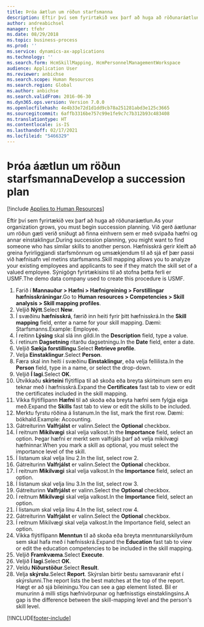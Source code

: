 ```yaml
---
title: Þróa áætlun um röðun starfsmanna
description: Eftir því sem fyrirtækið vex þarf að huga að röðunaráætlun.
author: andreabichsel
manager: tfehr
ms.date: 08/29/2018
ms.topic: business-process
ms.prod: ''
ms.service: dynamics-ax-applications
ms.technology: ''
ms.search.form: HcmSkillMapping, HcmPersonnelManagementWorkspace
audience: Application User
ms.reviewer: anbichse
ms.search.scope: Human Resources
ms.search.region: Global
ms.author: anbichse
ms.search.validFrom: 2016-06-30
ms.dyn365.ops.version: Version 7.0.0
ms.openlocfilehash: 4e4b33e72d1d1dd9cb78a251281abd3e125c3665
ms.sourcegitcommit: 6affb3316be757c99e1fe9c7c7b312b93c483408
ms.translationtype: HT
ms.contentlocale: is-IS
ms.lasthandoff: 02/17/2021
ms.locfileid: "5466329"
---
```

# <a name="develop-a-succession-plan"></a><span data-ttu-id="ca2ba-103">Þróa áætlun um röðun starfsmanna</span><span class="sxs-lookup"><span data-stu-id="ca2ba-103">Develop a succession plan</span></span>

[!include [Applies to Human Resources](../includes/applies-to-hr.md)]

<span data-ttu-id="ca2ba-104">Eftir því sem fyrirtækið vex þarf að huga að röðunaráætlun.</span><span class="sxs-lookup"><span data-stu-id="ca2ba-104">As your organization grows, you must begin succession planning.</span></span> <span data-ttu-id="ca2ba-105">Við gerð áætlunar um röðun gæti verið sniðugt að finna einhvern sem er með svipaða hæfni og annar einstaklingur.</span><span class="sxs-lookup"><span data-stu-id="ca2ba-105">During succession planning, you might want to find someone who has similar skills to another person.</span></span> <span data-ttu-id="ca2ba-106">Hæfnisskrá gerir kleift að greina fyrirliggjandi starfsmönnum og umsækjendum til að sjá ef þær passi við hæfnisafn vel metins starfsmanns.</span><span class="sxs-lookup"><span data-stu-id="ca2ba-106">Skill mapping allows you to analyze your existing employees and applicants to see if they match the skill set of a valued employee.</span></span> <span data-ttu-id="ca2ba-107">Sýnigögn fyrirtækisins til að stofna þetta ferli er USMF.</span><span class="sxs-lookup"><span data-stu-id="ca2ba-107">The demo data company used to create this procedure is USMF.</span></span>

1. <span data-ttu-id="ca2ba-108">Farið í **Mannauður > Hæfni > Hæfnigreining > Forstillingar hæfnisskráningar**.</span><span class="sxs-lookup"><span data-stu-id="ca2ba-108">Go to **Human resources > Competencies > Skill analysis > Skill mapping profiles**.</span></span>
2. <span data-ttu-id="ca2ba-109">Veljið **Nýtt**.</span><span class="sxs-lookup"><span data-stu-id="ca2ba-109">Select **New**.</span></span>
3. <span data-ttu-id="ca2ba-110">Í svæðinu **hæfnisskrá**, færið inn heiti fyrir þitt hæfnisskrá.</span><span class="sxs-lookup"><span data-stu-id="ca2ba-110">In the **Skill mapping** field, enter a name for your skill mapping.</span></span> <span data-ttu-id="ca2ba-111">Dæmi: Starfsmanns.</span><span class="sxs-lookup"><span data-stu-id="ca2ba-111">Example: Employee.</span></span>
4. <span data-ttu-id="ca2ba-112">Í reitinn **Lýsing** skal slá inn gildi.</span><span class="sxs-lookup"><span data-stu-id="ca2ba-112">In the **Description** field, type a value.</span></span>
5. <span data-ttu-id="ca2ba-113">í retinum **Dagsetning** ritarðu dagsetningu.</span><span class="sxs-lookup"><span data-stu-id="ca2ba-113">In the **Date** field, enter a date.</span></span>
6. <span data-ttu-id="ca2ba-114">Veljið **Sækja forstillingu**.</span><span class="sxs-lookup"><span data-stu-id="ca2ba-114">Select **Retrieve profile**.</span></span>
7. <span data-ttu-id="ca2ba-115">Velja **Einstaklingur**.</span><span class="sxs-lookup"><span data-stu-id="ca2ba-115">Select **Person**.</span></span>
8. <span data-ttu-id="ca2ba-116">Færa skal inn heiti í svæðinu **Einstaklingur**, eða velja fellilista.</span><span class="sxs-lookup"><span data-stu-id="ca2ba-116">In the **Person** field, type in a name, or select the drop-down.</span></span>
9. <span data-ttu-id="ca2ba-117">Veljið **Í lagi**.</span><span class="sxs-lookup"><span data-stu-id="ca2ba-117">Select **OK**.</span></span>
10. <span data-ttu-id="ca2ba-118">Útvíkkaðu **skírteini** flýtiflipa til að skoða eða breyta skírteinum sem eru teknar með í hæfnisskrá.</span><span class="sxs-lookup"><span data-stu-id="ca2ba-118">Expand the **Certificates** fast tab to view or edit the certificates included in the skill mapping.</span></span>
11. <span data-ttu-id="ca2ba-119">Víkka flýtiflipann **Hæfni** til að skoða eða breyta hæfni sem fylgja eiga með.</span><span class="sxs-lookup"><span data-stu-id="ca2ba-119">Expand the **Skills** fast tab to view or edit the skills to be included.</span></span>
12. <span data-ttu-id="ca2ba-120">Merktu fyrstu röðina á listanum.</span><span class="sxs-lookup"><span data-stu-id="ca2ba-120">In the list, mark the first row.</span></span> <span data-ttu-id="ca2ba-121">Dæmi: bókhald.</span><span class="sxs-lookup"><span data-stu-id="ca2ba-121">Example:  Accounting.</span></span>
13. <span data-ttu-id="ca2ba-122">Gátreiturinn **Valfrjálst** er valinn.</span><span class="sxs-lookup"><span data-stu-id="ca2ba-122">Select the **Optional** checkbox.</span></span>
14. <span data-ttu-id="ca2ba-123">Í reitnum **Mikilvægi** skal velja valkost.</span><span class="sxs-lookup"><span data-stu-id="ca2ba-123">In the **Importance** field, select an option.</span></span> <span data-ttu-id="ca2ba-124">Þegar hæfni er merkt sem valfrjáls þarf að velja mikilvægi hæfninnar.</span><span class="sxs-lookup"><span data-stu-id="ca2ba-124">When you mark a skill as optional, you must select the importance level of the skill.</span></span>  
15. <span data-ttu-id="ca2ba-125">Í listanum skal velja línu 2.</span><span class="sxs-lookup"><span data-stu-id="ca2ba-125">In the list, select row 2.</span></span>
16. <span data-ttu-id="ca2ba-126">Gátreiturinn **Valfrjálst** er valinn.</span><span class="sxs-lookup"><span data-stu-id="ca2ba-126">Select the **Optional** checkbox.</span></span>
17. <span data-ttu-id="ca2ba-127">Í reitnum **Mikilvægi** skal velja valkost.</span><span class="sxs-lookup"><span data-stu-id="ca2ba-127">In the **Importance** field, select an option.</span></span>
18. <span data-ttu-id="ca2ba-128">Í listanum skal velja línu 3.</span><span class="sxs-lookup"><span data-stu-id="ca2ba-128">In the list, select row 3.</span></span>
19. <span data-ttu-id="ca2ba-129">Gátreiturinn **Valfrjálst** er valinn.</span><span class="sxs-lookup"><span data-stu-id="ca2ba-129">Select the **Optional** checkbox.</span></span>
20. <span data-ttu-id="ca2ba-130">Í reitnum **Mikilvægi** skal velja valkost.</span><span class="sxs-lookup"><span data-stu-id="ca2ba-130">In the **Importance** field, select an option.</span></span>
21. <span data-ttu-id="ca2ba-131">Í listanum skal velja línu 4.</span><span class="sxs-lookup"><span data-stu-id="ca2ba-131">In the list, select row 4.</span></span>
22. <span data-ttu-id="ca2ba-132">Gátreiturinn **Valfrjálst** er valinn.</span><span class="sxs-lookup"><span data-stu-id="ca2ba-132">Select the **Optional** checkbox.</span></span>
23. <span data-ttu-id="ca2ba-133">Í reitnum Mikilvægi skal velja valkost.</span><span class="sxs-lookup"><span data-stu-id="ca2ba-133">In the Importance field, select an option.</span></span>
24. <span data-ttu-id="ca2ba-134">Víkka flýtiflipann **Menntun** til að skoða eða breyta menntunarskilyrðum sem skal hafa með í hæfnisskrá.</span><span class="sxs-lookup"><span data-stu-id="ca2ba-134">Expand the **Education** fast tab to view or edit the education competencies to be included in the skill mapping.</span></span>
25. <span data-ttu-id="ca2ba-135">Veljið **Framkvæma**.</span><span class="sxs-lookup"><span data-stu-id="ca2ba-135">Select **Execute**.</span></span>
26. <span data-ttu-id="ca2ba-136">Veljið **Í lagi**.</span><span class="sxs-lookup"><span data-stu-id="ca2ba-136">Select **OK**.</span></span>
27. <span data-ttu-id="ca2ba-137">Veldu **Niðurstöður**.</span><span class="sxs-lookup"><span data-stu-id="ca2ba-137">Select **Result**.</span></span>
28. <span data-ttu-id="ca2ba-138">Velja **skýrslu**.</span><span class="sxs-lookup"><span data-stu-id="ca2ba-138">Select **Report**.</span></span> <span data-ttu-id="ca2ba-139">Skýrslan birtir bestu samsvaranir efst í skýrslunni.</span><span class="sxs-lookup"><span data-stu-id="ca2ba-139">The report lists the best matches at the top of the report.</span></span> <span data-ttu-id="ca2ba-140">Hægt er að sjá bileiningu.</span><span class="sxs-lookup"><span data-stu-id="ca2ba-140">You can see a gap element listed.</span></span> <span data-ttu-id="ca2ba-141">Bil er munurinn á milli stigs hæfnivörpunar og hæfnisstigs einstaklingsins.</span><span class="sxs-lookup"><span data-stu-id="ca2ba-141">A gap is the difference between the skill-mapping level and the person's skill level.</span></span>  



[!INCLUDE[footer-include](../includes/footer-banner.md)]